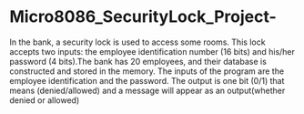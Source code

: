 # Micro8086_SecurityLock_Project-
In the bank, a security lock is used to access some rooms. This lock accepts two inputs: the
employee identification number (16 bits) and his/her password (4 bits).The bank has 20
employees, and their database is constructed and stored in the memory. 
The inputs of the program are the employee identification and the password.
The output is one bit (0/1) that means (denied/allowed) and a message will appear as an output(whether denied or allowed) 
